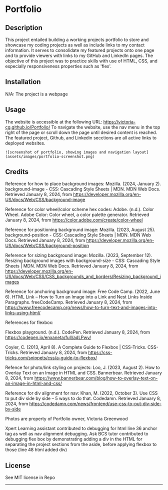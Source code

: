 # Portfolio

## Description

This project entailed building a working projects portfolio to store and showcase my coding projects as well as include links to my contact information. It serves to consolidate my featured projects onto one page and to provide viewers with links to my GitHub and LinkedIn pages. The objective of this project was to practice skills with use of HTML, CSS, and especially responsiveness properties such as 'flex'.


## Installation

N/A: The project is a webpage

## Usage

The website is accessible at the following URL: https://victoria-cg.github.io/Portfolio/
To navigate the website, use the nav menu in the top right of the page or scroll down the page until desired content is reached. The featured project, Github, and Linkedin secctions are all active links to deployed websites. 


    ![screenshot of portfolio, showing images and navigation layout](assets/images/portfolio-screenshot.png)
    

## Credits

Reference for how to place background images:
Mozilla. (2024, January 2). background-image - CSS: Cascading Style Sheets | MDN. MDN Web Docs. Retrieved January 8, 2024, from https://developer.mozilla.org/en-US/docs/Web/CSS/background-image

Reference for color wheel/color scheme hex codes:
Adobe. (n.d.). Color Wheel. Adobe Color: Color wheel, a color palette generator. Retrieved January 8, 2024, from https://color.adobe.com/create/color-wheel

Reference for positioning background image:
Mozilla. (2023, August 25). background-position - CSS: Cascading Style Sheets | MDN. MDN Web Docs. Retrieved January 8, 2024, from https://developer.mozilla.org/en-US/docs/Web/CSS/background-position

Reference for sizing background image:
Mozilla. (2023, September 12). Resizing background images with background-size - CSS: Cascading Style Sheets | MDN. MDN Web Docs. Retrieved January 8, 2024, from https://developer.mozilla.org/en-US/docs/Web/CSS/CSS_backgrounds_and_borders/Resizing_background_images

Reference for anchoring background image:
Free Code Camp. (2022, June 6). HTML Link – How to Turn an Image into a Link and Nest Links Inside Paragraphs. freeCodeCamp. Retrieved January 8, 2024, from https://www.freecodecamp.org/news/how-to-turn-text-and-images-into-links-using-html/

References for flexbox:

Flexbox playground. (n.d.). CodePen. Retrieved January 8, 2024, from https://codepen.io/enxaneta/full/adLPwv/

Coyier, C. (2013, April 8). A Complete Guide to Flexbox | CSS-Tricks. CSS-Tricks. Retrieved January 8, 2024, from https://css-tricks.com/snippets/css/a-guide-to-flexbox/

Refence for photo/link styling on projects:
Loo, J. (2023, August 2). How to Overlay Text on an Image in HTML and CSS. Bannerbear. Retrieved January 8, 2024, from https://www.bannerbear.com/blog/how-to-overlay-text-on-an-image-in-html-and-css/

Reference for div alignment for nav:
Khan, M. (2022, October 3). Use CSS to put div side by side – 5 ways to do that. Codedamn. Retrieved January 8, 2024, from https://codedamn.com/news/frontend/use-css-to-put-div-side-by-side

Photos are property of Portfolio owner, Victoria Greenwood

Xpert Learning assistant contributed to debugging for html line 36 anchor tag as well as nav alignment debugging.
Ask BCS tutor contributed to debugging flex box by demonstrating adding a div in the HTML for separating the project sections from the aside, before applying flexbox to those (line 48 html added div)

## License

See MIT license in Repo

---



